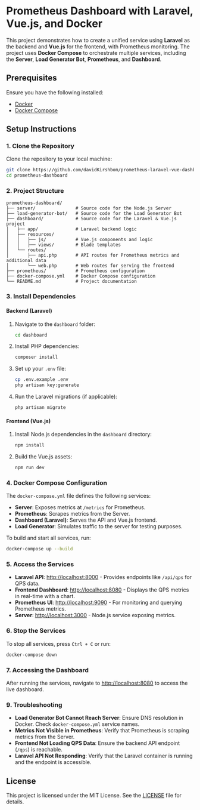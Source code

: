 
# Prometheus Dashboard with Laravel, Vue.js, and Docker

This project demonstrates how to create a unified service using **Laravel** as the backend and **Vue.js** for the frontend, with Prometheus monitoring. The project uses **Docker Compose** to orchestrate multiple services, including the **Server**, **Load Generator Bot**, **Prometheus**, and **Dashboard**.

## Prerequisites

Ensure you have the following installed:

- [Docker](https://www.docker.com/)
- [Docker Compose](https://docs.docker.com/compose/)

## Setup Instructions

### 1. Clone the Repository

Clone the repository to your local machine:

```bash
git clone https://github.com/davidKirshbom/prometheus-laravel-vue-dashboard.git
cd prometheus-dashboard
```

### 2. Project Structure

```plaintext
prometheus-dashboard/
├── server/               # Source code for the Node.js Server
├── load-generator-bot/   # Source code for the Load Generator Bot
├── dashboard/            # Source code for the Laravel & Vue.js project
│   ├── app/              # Laravel backend logic
│   ├── resources/
│   │   ├── js/           # Vue.js components and logic
│   │   ├── views/        # Blade templates
│   └── routes/
│       ├── api.php       # API routes for Prometheus metrics and additional data
│       └── web.php       # Web routes for serving the frontend
├── prometheus/           # Prometheus configuration
├── docker-compose.yml    # Docker Compose configuration
└── README.md             # Project documentation
```

### 3. Install Dependencies

#### Backend (Laravel)

1. Navigate to the `dashboard` folder:
   ```bash
   cd dashboard
   ```

2. Install PHP dependencies:
   ```bash
   composer install
   ```

3. Set up your `.env` file:
   ```bash
   cp .env.example .env
   php artisan key:generate
   ```

4. Run the Laravel migrations (if applicable):
   ```bash
   php artisan migrate
   ```

#### Frontend (Vue.js)

1. Install Node.js dependencies in the `dashboard` directory:
   ```bash
   npm install
   ```

2. Build the Vue.js assets:
   ```bash
   npm run dev
   ```

### 4. Docker Compose Configuration

The `docker-compose.yml` file defines the following services:

- **Server**: Exposes metrics at `/metrics` for Prometheus.
- **Prometheus**: Scrapes metrics from the Server.
- **Dashboard (Laravel)**: Serves the API and Vue.js frontend.
- **Load Generator**: Simulates traffic to the server for testing purposes.

To build and start all services, run:

```bash
docker-compose up --build
```

### 5. Access the Services

- **Laravel API**: [http://localhost:8000](http://localhost:8000) - Provides endpoints like `/api/qps` for QPS data.
- **Frontend Dashboard**: [http://localhost:8080](http://localhost:8080) - Displays the QPS metrics in real-time with a chart.
- **Prometheus UI**: [http://localhost:9090](http://localhost:9090) - For monitoring and querying Prometheus metrics.
- **Server**: [http://localhost:3000](http://localhost:3000) - Node.js service exposing metrics.

### 6. Stop the Services

To stop all services, press `Ctrl + C` or run:

```bash
docker-compose down
```

### 7. Accessing the Dashboard

After running the services, navigate to [http://localhost:8080](http://localhost:8080) to access the live dashboard.

### 9. Troubleshooting

- **Load Generator Bot Cannot Reach Server**: Ensure DNS resolution in Docker. Check `docker-compose.yml` service names.
- **Metrics Not Visible in Prometheus**: Verify that Prometheus is scraping metrics from the Server.
- **Frontend Not Loading QPS Data**: Ensure the backend API endpoint (`/qps`) is reachable.
- **Laravel API Not Responding**: Verify that the Laravel container is running and the endpoint is accessible.

## License

This project is licensed under the MIT License. See the [LICENSE](LICENSE) file for details.
